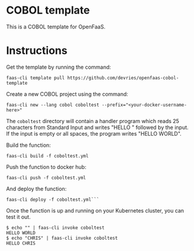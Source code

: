 # COBOL template

This is a COBOL template for OpenFaaS.

# Instructions

Get the template by running the command:
```
faas-cli template pull https://github.com/devries/openfaas-cobol-template
```

Create a new COBOL project using the command:
```
faas-cli new --lang cobol coboltest --prefix="<your-docker-username-here>"
```

The `coboltest` directory will contain a handler program which reads 25
characters from Standard Input and writes "HELLO " followed by the input. If
the input is empty or all spaces, the program writes "HELLO WORLD".

Build the function:
```
faas-cli build -f coboltest.yml
```

Push the function to docker hub:
```
faas-cli push -f coboltest.yml
```

And deploy the function:
```
faas-cli deploy -f coboltest.yml```
```

Once the function is up and running on your Kubernetes cluster, you can test
it out.

```
$ echo "" | faas-cli invoke coboltest
HELLO WORLD
$ echo "CHRIS" | faas-cli invoke coboltest
HELLO CHRIS
```
